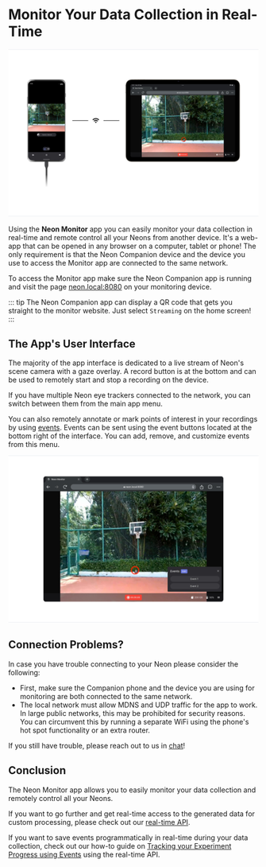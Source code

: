 # Monitor Your Data Collection in Real-Time

![Monitor App](./monitor-app.jpg)

Using the **Neon Monitor** app you can easily monitor your data collection in real-time and remote control all your Neons from another device. It's a web-app that can be opened in any browser on a computer, tablet or phone! The only requirement is that the Neon Companion device and the device you use to access the Monitor app are connected to the same network.

To access the Monitor app make sure the Neon Companion app is running and visit the page [neon.local:8080](http://neon.local:8080) on your monitoring device.

::: tip
The Neon Companion app can display a QR code that gets you straight to the monitor website. Just select `Streaming` on the home screen!
:::

## The App's User Interface

The majority of the app interface is dedicated to a live stream of Neon's scene camera with a gaze overlay. A record button is at the bottom and can be used to remotely start and stop a recording on the device.

If you have multiple Neon eye trackers connected to the network, you can switch between them from the main app menu.

You can also remotely annotate or mark points of interest in your recordings by using [events](/data-collection/events/). Events can be sent using the event buttons located at the bottom right of the interface. You can add, remove, and customize events from this menu.

![Monitor App UI](./monitor-ui.png)

## Connection Problems?

In case you have trouble connecting to your Neon please consider the following:

- First, make sure the Companion phone and the device you are using for monitoring are both connected to the same network.
- The local network must allow MDNS and UDP traffic for the app to work. In large public networks, this may be prohibited for security reasons. You can circumvent this by running a separate WiFi using the phone's hot spot functionality or an extra router.

If you still have trouble, please reach out to us in [chat](https://pupil-labs.com/chat/)!

## Conclusion

The Neon Monitor app allows you to easily monitor your data collection and remotely control all your Neons.

If you want to go further and get real-time access to the generated data for custom processing, please check out our [real-time API](/real-time-api/).

If you want to save events programmatically in real-time during your data collection, check out our how-to guide on [Tracking your Experiment Progress using Events](/real-time-api/track-your-experiment-progress-using-events/) using the real-time API.
